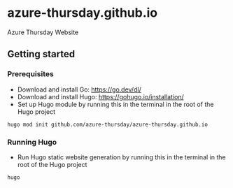 # azure-thursday.github.io
Azure Thursday Website

## Getting started
### Prerequisites
- Download and install Go: https://go.dev/dl/
- Download and install Hugo: https://gohugo.io/installation/
- Set up Hugo module by running this in the terminal in the root of the Hugo project
```
hugo mod init github.com/azure-thursday/azure-thursday.github.io
```

### Running Hugo
- Run Hugo static website generation by running this in the terminal in the root of the Hugo project
```
hugo
```
